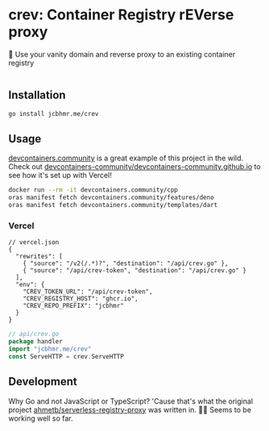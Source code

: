<meta name="go-import" content="jcbhmr.me/crev git https://github.com/jcbhmr/crev">
<meta name="go-source" content="jcbhmr.me/crev _ https://github.com/jcbhmr/crev/tree/main{/dir} https://github.com/jcbhmr/crev/blob/main{/dir}/{file}#L{line}">

# crev: Container Registry rEVerse proxy

🐳 Use your vanity domain and reverse proxy to an existing container registry

<p align=center>
  <img src="">
</p>

## Installation

```sh
go install jcbhmr.me/crev
```

## Usage

[devcontainers.community] is a great example of this project in the wild. Check
out [devcontainers-community/devcontainers-community.github.io] to see how it's
set up with Vercel!

```sh
docker run --rm -it devcontainers.community/cpp
oras manifest fetch devcontainers.community/features/deno
oras manifest fetch devcontainers.community/templates/dart
```

### Vercel

```jsonc
// vercel.json
{
  "rewrites": [
    { "source": "/v2(/.*)?", "destination": "/api/crev.go" },
    { "source": "/api/crev-token", "destination": "/api/crev.go" }
  ],
  "env": {
    "CREV_TOKEN_URL": "/api/crev-token",
    "CREV_REGISTRY_HOST": "ghcr.io",
    "CREV_REPO_PREFIX": "jcbhmr"
  }
}
```

```go
// api/crev.go
package handler
import "jcbhmr.me/crev"
const ServeHTTP = crev.ServeHTTP
```

## Development

Why Go and not JavaScript or TypeScript? 'Cause that's what the original project
[ahmetb/serverless-registry-proxy] was written in. 🤷‍♂️ Seems to be working well
so far.

<!-- prettier-ignore-start -->
[ahmetb/serverless-registry-proxy]: https://github.com/ahmetb/serverless-registry-proxy
[devcontainers.community]: https://devcontainers.community/
[devcontainers-community/devcontainers-community.github.io]: https://github.com/devcontainers-community/devcontainers-community.github.io
<!-- prettier-ignore-end -->
